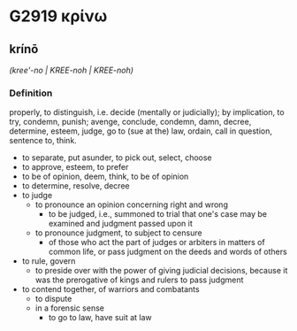 # G2919 κρίνω

## krínō

_(kree'-no | KREE-noh | KREE-noh)_

### Definition

properly, to distinguish, i.e. decide (mentally or judicially); by implication, to try, condemn, punish; avenge, conclude, condemn, damn, decree, determine, esteem, judge, go to (sue at the) law, ordain, call in question, sentence to, think.

- to separate, put asunder, to pick out, select, choose
- to approve, esteem, to prefer
- to be of opinion, deem, think, to be of opinion
- to determine, resolve, decree
- to judge
  - to pronounce an opinion concerning right and wrong
    - to be judged, i.e., summoned to trial that one's case may be examined and judgment passed upon it
  - to pronounce judgment, to subject to censure
    - of those who act the part of judges or arbiters in matters of common life, or pass judgment on the deeds and words of others
- to rule, govern
  - to preside over with the power of giving judicial decisions, because it was the prerogative of kings and rulers to pass judgment
- to contend together, of warriors and combatants
  - to dispute
  - in a forensic sense
    - to go to law, have suit at law

